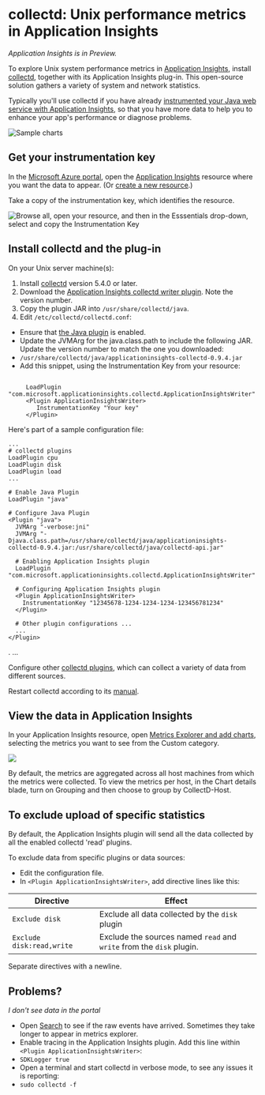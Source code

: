 <properties 
	pageTitle="collectd: perf stats for Java on Unix in Application Insights" 
	description="Extended monitoring of your Java website with the CollectD plug-in for Application Insights" 
	services="application-insights" 
    documentationCenter="java"
	authors="alancameronwills" 
	manager="douge"/>

<tags 
	ms.service="application-insights" 
	ms.workload="tbd" 
	ms.tgt_pltfrm="ibiza" 
	ms.devlang="na" 
	ms.topic="article" 
	ms.date="03/02/2016" 
	ms.author="awills"/>
 
# collectd: Unix performance metrics in Application Insights

*Application Insights is in Preview.*

To explore Unix system performance metrics in [Application Insights](app-insights-overview.md), install [collectd](http://collectd.org/), together with its Application Insights plug-in. This open-source solution gathers a variety of system and network statistics.

Typically you'll use collectd if you have already [instrumented your Java web service with Application Insights][java], so that you have more data to help you to enhance your app's performance or diagnose problems. 

![Sample charts](./media/app-insights-java-collectd/sample.png)

## Get your instrumentation key

In the [Microsoft Azure portal](https://portal.azure.com), open the [Application Insights](start) resource where you want the data to appear. (Or [create a new resource](app-insights-create-new-resource.md).)

Take a copy of the instrumentation key, which identifies the resource.

![Browse all, open your resource, and then in the Esssentials drop-down, select and copy the Instrumentation Key](./media/app-insights-java-collectd/02-props.png)



## Install collectd and the plug-in

On your Unix server machine(s):

1. Install [collectd](http://collectd.org/) version 5.4.0 or later.
2. Download the [Application Insights collectd writer plugin](https://azuredownloads.blob.core.windows.net/applicationinsights/sdk.html). Note the version number.
3. Copy the plugin JAR into `/usr/share/collectd/java`.
3. Edit `/etc/collectd/collectd.conf`:
 * Ensure that [the Java plugin](https://collectd.org/wiki/index.php/Plugin:Java) is enabled.
 * Update the JVMArg for the java.class.path to include the following JAR. Update the version number to match the one you downloaded:
  * `/usr/share/collectd/java/applicationinsights-collectd-0.9.4.jar`
 * Add this snippet, using the Instrumentation Key from your resource:

```

     LoadPlugin "com.microsoft.applicationinsights.collectd.ApplicationInsightsWriter"
     <Plugin ApplicationInsightsWriter>
        InstrumentationKey "Your key"
     </Plugin>
```

Here's part of a sample configuration file:

    ...
    # collectd plugins
    LoadPlugin cpu
    LoadPlugin disk
    LoadPlugin load
    ...

    # Enable Java Plugin
    LoadPlugin "java"

    # Configure Java Plugin
    <Plugin "java">
      JVMArg "-verbose:jni"
      JVMArg "-Djava.class.path=/usr/share/collectd/java/applicationinsights-collectd-0.9.4.jar:/usr/share/collectd/java/collectd-api.jar"

      # Enabling Application Insights plugin
      LoadPlugin "com.microsoft.applicationinsights.collectd.ApplicationInsightsWriter"
                
      # Configuring Application Insights plugin
      <Plugin ApplicationInsightsWriter>
        InstrumentationKey "12345678-1234-1234-1234-123456781234"
      </Plugin>

      # Other plugin configurations ...
      ...
    </Plugin>
.   ...

Configure other [collectd plugins](https://collectd.org/wiki/index.php/Table_of_Plugins), which can collect a variety of data from different sources.

Restart collectd according to its [manual](https://collectd.org/wiki/index.php/First_steps).

## View the data in Application Insights

In your Application Insights resource, open [Metrics Explorer and add charts][metrics], selecting the metrics you want to see from the Custom category.

![](./media/app-insights-java-collectd/result.png)

By default, the metrics are aggregated across all host machines from which the metrics were collected. To view the metrics per host, in the Chart details blade, turn on Grouping and then choose to group by CollectD-Host.


## To exclude upload of specific statistics

By default, the Application Insights plugin will send all the data collected by all the enabled collectd 'read' plugins. 

To exclude data from specific plugins or data sources:

* Edit the configuration file. 
* In `<Plugin ApplicationInsightsWriter>`, add directive lines like this:

Directive | Effect
---|---
`Exclude disk` | Exclude all data collected by the `disk` plugin
`Exclude disk:read,write` | Exclude the sources named `read` and `write` from the `disk` plugin.

Separate directives with a newline.


## Problems?

*I don't see data in the portal*

* Open [Search][diagnostic] to see if the raw events have arrived. Sometimes they take longer to appear in metrics explorer.
* Enable tracing in the Application Insights plugin. Add this line within `<Plugin ApplicationInsightsWriter>`:
 *  `SDKLogger true`
* Open a terminal and start collectd in verbose mode, to see any issues it is reporting:
 * `sudo collectd -f`




<!--Link references-->

[api]: app-insights-api-custom-events-metrics.md
[apiexceptions]: app-insights-api-custom-events-metrics.md#track-exception
[availability]: app-insights-monitor-web-app-availability.md
[diagnostic]: app-insights-diagnostic-search.md
[eclipse]: app-insights-java-eclipse.md
[java]: app-insights-java-get-started.md
[javalogs]: app-insights-java-trace-logs.md
[metrics]: app-insights-metrics-explorer.md
[usage]: app-insights-web-track-usage.md

 
